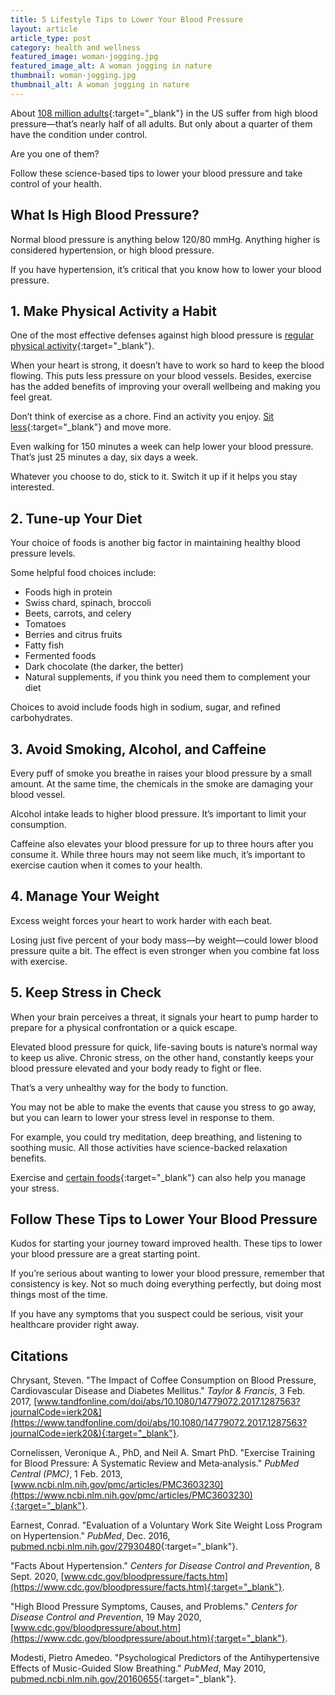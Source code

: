 ```yaml
---
title: 5 Lifestyle Tips to Lower Your Blood Pressure
layout: article
article_type: post
category: health and wellness
featured_image: woman-jogging.jpg
featured_image_alt: A woman jogging in nature
thumbnail: woman-jogging.jpg
thumbnail_alt: A woman jogging in nature
---
```


About [108 million adults](https://www.cdc.gov/bloodpressure/facts.htm#:~:text=Nearly%20half%20of%20adults%20in,are%20taking%20medication%20for%20hypertension.&text=Only%20about%201%20in%204,have%20their%20condition%20under%20control.){:target="_blank"} in the US suffer from high blood pressure—that’s nearly half of all adults. But only about a quarter of them have the condition under control.

Are you one of them?

Follow these science-based tips to lower your blood pressure and take control of your health.

## What Is High Blood Pressure?

Normal blood pressure is anything below 120/80 mmHg. Anything higher is considered hypertension, or high blood pressure.

If you have hypertension, it’s critical that you know how to lower your blood pressure.

## 1. Make Physical Activity a Habit

One of the most effective defenses against high blood pressure is [regular physical activity](https://www.ncbi.nlm.nih.gov/pmc/articles/PMC3603230/){:target="_blank"}.

When your heart is strong, it doesn’t have to work so hard to keep the blood flowing. This puts less pressure on your blood vessels. Besides, exercise has the added benefits of improving your overall wellbeing and making you feel great.

Don’t think of exercise as a chore. Find an activity you enjoy. [Sit less](https://www.ahajournals.org/doi/10.1161/HYPERTENSIONAHA.118.11190){:target="_blank"} and move more.

Even walking for 150 minutes a week can help lower your blood pressure. That’s just 25 minutes a day, six days a week.

Whatever you choose to do, stick to it. Switch it up if it helps you stay interested.

## 2. Tune-up Your Diet

Your choice of foods is another big factor in maintaining healthy blood pressure levels.

Some helpful food choices include:

- Foods high in protein
- Swiss chard, spinach, broccoli
- Beets, carrots, and celery
- Tomatoes
- Berries and citrus fruits
- Fatty fish
- Fermented foods
- Dark chocolate (the darker, the better)
- Natural supplements, if you think you need them to complement your diet

Choices to avoid include foods high in sodium, sugar, and refined carbohydrates.

## 3. Avoid Smoking, Alcohol, and Caffeine

Every puff of smoke you breathe in raises your blood pressure by a small amount. At the same time, the chemicals in the smoke are damaging your blood vessel.

Alcohol intake leads to higher blood pressure. It’s important to limit your consumption.

Caffeine also elevates your blood pressure for up to three hours after you consume it. While three hours may not seem like much, it’s important to exercise caution when it comes to your health.

## 4. Manage Your Weight

Excess weight forces your heart to work harder with each beat.

Losing just five percent of your body mass—by weight—could lower blood pressure quite a bit. The effect is even stronger when you combine fat loss with exercise.

## 5. Keep Stress in Check

When your brain perceives a threat, it signals your heart to pump harder to prepare for a physical confrontation or a quick escape.

Elevated blood pressure for quick, life-saving bouts is nature’s normal way to keep us alive. Chronic stress, on the other hand, constantly keeps your blood pressure elevated and your body ready to fight or flee.

That’s a very unhealthy way for the body to function.

You may not be able to make the events that cause you stress to go away, but you can learn to lower your stress level in response to them.

For example, you could try meditation, deep breathing, and listening to soothing music. All those activities have science-backed relaxation benefits.

Exercise and [certain foods](https://exploreim.ucla.edu/nutrition/eat-right-drink-well-stress-less-stress-reducing-foods-herbal-supplements-and-teas/){:target="_blank"} can also help you manage your stress.

## Follow These Tips to Lower Your Blood Pressure

Kudos for starting your journey toward improved health. These tips to lower your blood pressure are a great starting point.

If you’re serious about wanting to lower your blood pressure, remember that consistency is key. Not so much doing everything perfectly, but doing most things most of the time.

If you have any symptoms that you suspect could be serious, visit your healthcare provider right away.

## Citations

Chrysant, Steven. "The Impact of Coffee Consumption on Blood Pressure, Cardiovascular Disease and Diabetes Mellitus." _Taylor & Francis_, 3 Feb. 2017, [www.tandfonline.com/doi/abs/10.1080/14779072.2017.1287563?journalCode=ierk20&](https://www.tandfonline.com/doi/abs/10.1080/14779072.2017.1287563?journalCode=ierk20&){:target="_blank"}.

Cornelissen, Veronique A., PhD, and Neil A. Smart PhD. "Exercise Training for Blood Pressure: A Systematic Review and Meta‐analysis." _PubMed Central (PMC)_, 1 Feb. 2013, [www.ncbi.nlm.nih.gov/pmc/articles/PMC3603230](https://www.ncbi.nlm.nih.gov/pmc/articles/PMC3603230){:target="_blank"}.

Earnest, Conrad. "Evaluation of a Voluntary Work Site Weight Loss Program on Hypertension." _PubMed_, Dec. 2016, [pubmed.ncbi.nlm.nih.gov/27930480](https://pubmed.ncbi.nlm.nih.gov/27930480){:target="_blank"}.

"Facts About Hypertension." _Centers for Disease Control and Prevention_, 8 Sept. 2020, [www.cdc.gov/bloodpressure/facts.htm](https://www.cdc.gov/bloodpressure/facts.htm){:target="_blank"}.

"High Blood Pressure Symptoms, Causes, and Problems." _Centers for Disease Control and Prevention_, 19 May 2020, [www.cdc.gov/bloodpressure/about.htm](https://www.cdc.gov/bloodpressure/about.htm){:target="_blank"}.

Modesti, Pietro Amedeo. "Psychological Predictors of the Antihypertensive Effects of Music-Guided Slow Breathing." _PubMed_, May 2010, [pubmed.ncbi.nlm.nih.gov/20160655](https://pubmed.ncbi.nlm.nih.gov/20160655){:target="_blank"}.
